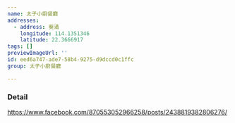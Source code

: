 ```yaml
---
name: 太子小廚餐廳
addresses:
  - address: 葵涌
    longitude: 114.1351346
    latitude: 22.3666917
tags: []
previewImageUrl: ''
id: eed6a747-ade7-58b4-9275-d9dccd0c1ffc
group: 太子小廚餐廳

---
```

### Detail
https://www.facebook.com/870553052966258/posts/2438819382806276/
